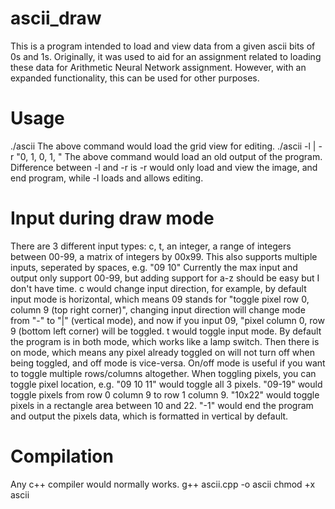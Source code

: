 # ascii_draw
This is a program intended to load and view data from a given ascii bits of 0s and 1s.
Originally, it was used to aid for an assignment related to loading these data for Arithmetic Neural Network assignment. However, with an expanded functionality, this can be used for other purposes.

# Usage
./ascii
The above command would load the grid view for editing.
./ascii -l | -r "0, 1, 0, 1, "
The above command would load an old output of the program.
Difference between -l and -r is -r would only load and view the image, and end program, while -l loads and allows editing.

# Input during draw mode
There are 3 different input types: c, t, an integer, a range of integers between 00-99, a matrix of integers by 00x99.
This also supports multiple inputs, seperated by spaces, e.g. "09 10"
Currently the max input and output only support 00-99, but adding support for a-z should be easy but I don't have time.
c would change input direction, for example, by default input mode is horizontal, which means 09 stands for "toggle pixel row 0, column 9 (top right corner)", changing input direction will change mode from "-" to "|" (vertical mode), and now if you input 09, "pixel column 0, row 9 (bottom left corner) will be toggled.
t would toggle input mode. By default the program is in both mode, which works like a lamp switch. Then there is on mode, which means any pixel already toggled on will not turn off when being toggled, and off mode is vice-versa. On/off mode is useful if you want to toggle multiple rows/columns altogether.
When toggling pixels, you can toggle pixel location, e.g. "09 10 11" would toggle all 3 pixels.
"09-19" would toggle pixels from row 0 column 9 to row 1 column 9.
"10x22" would toggle pixels in a rectangle area between 10 and 22.
"-1" would end the program and output the pixels data, which is formatted in vertical by default.

# Compilation
Any c++ compiler would normally works.
g++ ascii.cpp -o ascii
chmod +x ascii
